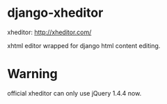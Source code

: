 django-xheditor
===============

xheditor: http://xheditor.com/

xhtml editor wrapped for django html content editing.

Warning
=======
official xheditor can only use jQuery 1.4.4 now.

